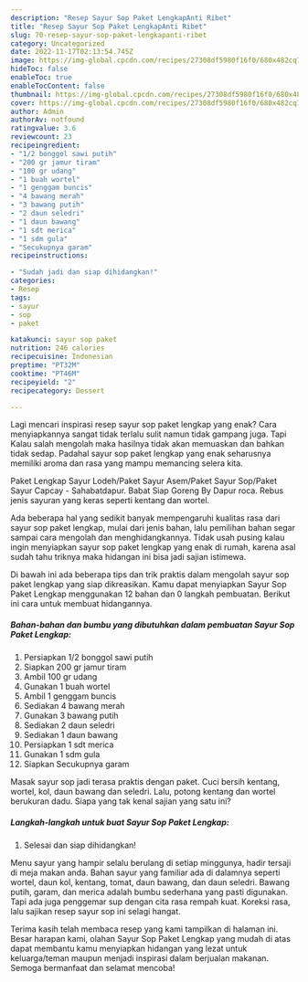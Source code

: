 ```yaml
---
description: "Resep Sayur Sop Paket LengkapAnti Ribet"
title: "Resep Sayur Sop Paket LengkapAnti Ribet"
slug: 70-resep-sayur-sop-paket-lengkapanti-ribet
category: Uncategorized
date: 2022-11-17T02:13:54.745Z
image: https://img-global.cpcdn.com/recipes/27308df5980f16f0/680x482cq70/sayur-sop-paket-lengkap-foto-resep-utama.jpg
hideToc: false
enableToc: true
enableTocContent: false
thumbnail: https://img-global.cpcdn.com/recipes/27308df5980f16f0/680x482cq70/sayur-sop-paket-lengkap-foto-resep-utama.jpg
cover: https://img-global.cpcdn.com/recipes/27308df5980f16f0/680x482cq70/sayur-sop-paket-lengkap-foto-resep-utama.jpg
author: Admin
authorAv: notfound
ratingvalue: 3.6
reviewcount: 23
recipeingredient:
- "1/2 bonggol sawi putih"
- "200 gr jamur tiram"
- "100 gr udang"
- "1 buah wortel"
- "1 genggam buncis"
- "4 bawang merah"
- "3 bawang putih"
- "2 daun seledri"
- "1 daun bawang"
- "1 sdt merica"
- "1 sdm gula"
- "Secukupnya garam"
recipeinstructions:

- "Sudah jadi dan siap dihidangkan!"
categories:
- Resep
tags:
- sayur
- sop
- paket

katakunci: sayur sop paket 
nutrition: 246 calories
recipecuisine: Indonesian
preptime: "PT32M"
cooktime: "PT46M"
recipeyield: "2"
recipecategory: Dessert

---
```



Lagi mencari inspirasi resep sayur sop paket lengkap yang enak? Cara menyiapkannya sangat tidak terlalu sulit namun tidak gampang juga. Tapi Kalau salah mengolah maka hasilnya tidak akan memuaskan dan bahkan tidak sedap. Padahal sayur sop paket lengkap yang enak seharusnya memiliki aroma dan rasa yang mampu memancing selera kita.


Paket Lengkap Sayur Lodeh/Paket Sayur Asem/Paket Sayur Sop/Paket Sayur Capcay - Sahabatdapur. Babat Siap Goreng By Dapur roca. Rebus jenis sayuran yang keras seperti kentang dan wortel.

Ada beberapa hal yang sedikit banyak mempengaruhi kualitas rasa dari sayur sop paket lengkap, mulai dari jenis bahan, lalu pemilihan bahan segar sampai cara mengolah dan menghidangkannya. Tidak usah pusing kalau ingin menyiapkan sayur sop paket lengkap yang enak di rumah, karena asal sudah tahu triknya maka hidangan ini bisa jadi sajian istimewa.


Di bawah ini ada beberapa tips dan trik praktis dalam mengolah sayur sop paket lengkap yang siap dikreasikan. Kamu dapat menyiapkan Sayur Sop Paket Lengkap menggunakan 12 bahan dan 0 langkah pembuatan. Berikut ini cara untuk membuat hidangannya.

<!--inarticleads1-->

##### Bahan-bahan dan bumbu yang dibutuhkan dalam pembuatan Sayur Sop Paket Lengkap:

1. Persiapkan 1/2 bonggol sawi putih
1. Siapkan 200 gr jamur tiram
1. Ambil 100 gr udang
1. Gunakan 1 buah wortel
1. Ambil 1 genggam buncis
1. Sediakan 4 bawang merah
1. Gunakan 3 bawang putih
1. Sediakan 2 daun seledri
1. Sediakan 1 daun bawang
1. Persiapkan 1 sdt merica
1. Gunakan 1 sdm gula
1. Siapkan Secukupnya garam


Masak sayur sop jadi terasa praktis dengan paket. Cuci bersih kentang, wortel, kol, daun bawang dan seledri. Lalu, potong kentang dan wortel berukuran dadu. Siapa yang tak kenal sajian yang satu ini? 

<!--inarticleads2-->

##### Langkah-langkah untuk buat Sayur Sop Paket Lengkap:


1. Selesai dan siap dihidangkan!

Menu sayur yang hampir selalu berulang di setiap minggunya, hadir tersaji di meja makan anda. Bahan sayur yang familiar ada di dalamnya seperti wortel, daun kol, kentang, tomat, daun bawang, dan daun seledri. Bawang putih, garam, dan merica adalah bumbu sederhana yang pasti digunakan. Tapi ada juga penggemar sup dengan cita rasa rempah kuat. Koreksi rasa, lalu sajikan resep sayur sop ini selagi hangat. 

Terima kasih telah membaca resep yang kami tampilkan di halaman ini. Besar harapan kami, olahan Sayur Sop Paket Lengkap yang mudah di atas dapat membantu kamu menyiapkan hidangan yang lezat untuk keluarga/teman maupun menjadi inspirasi dalam berjualan makanan. Semoga bermanfaat dan selamat mencoba!
